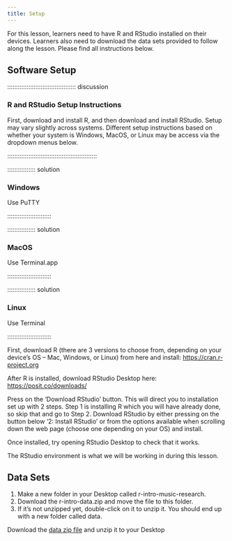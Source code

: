 ```yaml
---
title: Setup
---
```


For this lesson, learners need to have R and RStudio installed on their devices. Learners also need to download the data sets provided to follow along the lesson. Please find all instructions below. 

## Software Setup
::::::::::::::::::::::::::::::::::::::: discussion

### R and RStudio Setup Instructions

First, download and install R, and then download and install RStudio. Setup may vary slightly across systems. Different setup instructions based on whether your system is Windows, MacOS, or Linux may be access via the dropdown menus below.

:::::::::::::::::::::::::::::::::::::::::::::::::::

:::::::::::::::: solution

### Windows

Use PuTTY

:::::::::::::::::::::::::

:::::::::::::::: solution

### MacOS

Use Terminal.app

:::::::::::::::::::::::::


:::::::::::::::: solution

### Linux

Use Terminal

:::::::::::::::::::::::::

First, download R (there are 3 versions to choose from, depending on your device’s OS – Mac, Windows, or Linux) from here and install: https://cran.r-project.org 

After R is installed, download RStudio Desktop here: https://posit.co/downloads/ 

Press on the ‘Download RStudio’ button. This will direct you to installation set up with 2 steps.
Step 1 is installing R which you will have already done, so skip that and go to Step 2.
Download RStudio by either pressing on the button below ‘2: Install RStudio’ or from the options available when scrolling down the web page (choose one depending on your OS) and install.

Once installed, try opening RStudio Desktop to check that it works.

The RStudio environment is what we will be working in during this lesson. 

## Data Sets

<!--
FIXME: place any data you want learners to use in `episodes/data` and then use
       a relative link ( [data zip file](data/lesson-data.zip) ) to provide a
       link to it, replacing the example.com link.
-->
1.	Make a new folder in your Desktop called r-intro-music-research.
2.	Download the r-intro-data.zip and move the file to this folder.
3.	If it’s not unzipped yet, double-click on it to unzip it. You should end up with a new folder called data.

  Download the [data zip file](https://example.com/FIXME) and unzip it to your Desktop


